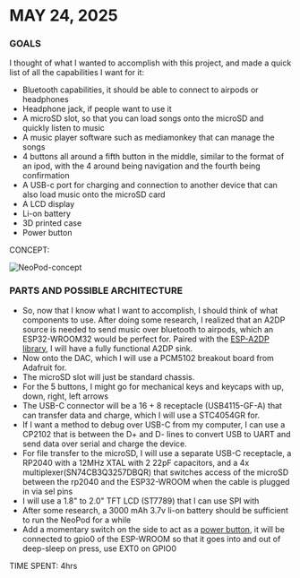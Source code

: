 # MAY 24, 2025

### GOALS
I thought of what I wanted to accomplish with this project, and made a quick list of all the capabilities I want for it:
- Bluetooth capabilities, it should be able to connect to airpods or headphones
- Headphone jack, if people want to use it
- A microSD slot, so that you can load songs onto the microSD and quickly listen to music
- A music player software such as mediamonkey that can manage the songs
- 4 buttons all around a fifth button in the middle, similar to the format of an ipod, with the 4 around being navigation and the fourth being confirmation
- A USB-c port for charging and connection to another device that can also load music onto the microSD card
- A LCD display
- Li-on battery
- 3D printed case
- Power button

CONCEPT:

![NeoPod-concept](https://github.com/user-attachments/assets/f404d724-f5f2-41ae-bf1e-169ad44bc721)
### PARTS AND POSSIBLE ARCHITECTURE
- So, now that I know what I want to accomplish, I should think of what components to use. After doing some research, I realized that an A2DP source is needed to send music over bluetooth to airpods, which an ESP32-WROOM32 would be perfect for. Paired with the [ESP-A2DP library](https://github.com/pschatzmann/ESP32-A2DP), I will have a fully functional A2DP sink. 
- Now onto the DAC, which I will use a PCM5102 breakout board from Adafruit for. 
- The microSD slot will just be standard chassis. 
- For the 5 buttons, I might go for mechanical keys and keycaps with up, down, right, left arrows
- The USB-C connector will be a 16 + 8 receptacle (USB4115-GF-A) that can transfer data and charge, which I will use a STC4054GR for.
- If I want a method to debug over USB-C from my computer, I can use a CP2102 that is between the D+ and D- lines to convert USB to UART and send data over serial and charge the device. 
- For file transfer to the microSD, I will use a separate USB-C receptacle, a RP2040 with a 12MHz XTAL with 2 22pF capacitors, and a 4x multiplexer(SN74CB3Q3257DBQR) that switches access of the microSD between the rp2040 and the ESP32-WROOM when the cable is plugged in via sel pins
- I will use a 1.8" to 2.0" TFT LCD (ST7789) that I can use SPI with
- After some research, a 3000 mAh 3.7v li-on battery should be sufficient to run the NeoPod for a while
- Add a momentary switch on the side to act as a [power button](https://randomnerdtutorials.com/esp32-deep-sleep-arduino-ide-wake-up-sources/), it will be connected to gpio0 of the ESP-WROOM so that it goes into and out of deep-sleep on press, use EXT0 on GPIO0

TIME SPENT: 4hrs
